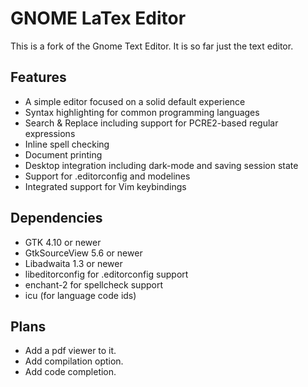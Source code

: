 # GNOME LaTex Editor

This is a fork of the Gnome Text Editor. It is so far just the text editor. 

## Features

 * A simple editor focused on a solid default experience
 * Syntax highlighting for common programming languages
 * Search & Replace including support for PCRE2-based regular expressions
 * Inline spell checking
 * Document printing
 * Desktop integration including dark-mode and saving session state
 * Support for .editorconfig and modelines
 * Integrated support for Vim keybindings

## Dependencies

 * GTK 4.10 or newer
 * GtkSourceView 5.6 or newer
 * Libadwaita 1.3 or newer
 * libeditorconfig for .editorconfig support
 * enchant-2 for spellcheck support
 * icu (for language code ids)

## Plans

* Add a pdf viewer to it.
* Add compilation option.
* Add code completion.
